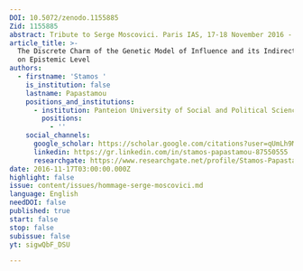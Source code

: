 ```yaml
---
DOI: 10.5072/zenodo.1155885
Zid: 1155885
abstract: Tribute to Serge Moscovici. Paris IAS, 17-18 November 2016 - Session 1
article_title: >-
  The Discrete Charm of the Genetic Model of Influence and its Indirect Impact
  on Epistemic Level
authors:
  - firstname: 'Stamos '
    is_institution: false
    lastname: Papastamou
    positions_and_institutions:
      - institution: Panteion University of Social and Political Sciences, Greece
        positions:
          - ''
    social_channels:
      google_scholar: https://scholar.google.com/citations?user=qUmLh9MAAAAJ&hl=fr
      linkedin: https://gr.linkedin.com/in/stamos-papastamou-87550555
      researchgate: https://www.researchgate.net/profile/Stamos-Papastamou
date: 2016-11-17T03:00:00.000Z
highlight: false
issue: content/issues/hommage-serge-moscovici.md
language: English
needDOI: false
published: true
start: false
stop: false
subissue: false
yt: sigwQbF_DSU

---
```


<Youtube yt="sigwQbF_DSU" caption="The discrete charm of the genetic model of influence and its indirect impact on epistemic level" start="false" stop="false"></Youtube>